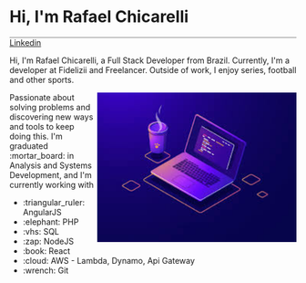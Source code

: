 <div style="border-bottom: 1px solid gray; width: 100%;">
<h1>Hi, I'm Rafael Chicarelli</h1>
</div>
<a href="https://www.linkedin.com/in/rafael-chicarelli-dev/" target="_blank" stlye="padding: 5px; outline: none; border: 1px solid blue; color: #FFF; background: cyan; text-decoration: none;">Linkedin</a>

<p>Hi, I'm  Rafael Chicarelli, a Full Stack Developer from Brazil.
Currently, I'm a developer at Fidelizii and Freelancer. Outside of work, I enjoy series, football and other sports.</p>

<img align="right" width="350px" src="./images/programming.jpg" alt="Programming image"/>
<p>Passionate about solving problems and discovering new ways and tools to keep doing this.
I'm graduated :mortar_board: in Analysis and Systems Development, and I'm currently working with</p>
 <ul>
  <li>:triangular_ruler: AngularJS</li>
  <li>:elephant: PHP</li>
  <li>:vhs: SQL</li>
  <li>:zap: NodeJS</li>
  <li>:book: React</li>
  <li>:cloud: AWS - Lambda, Dynamo, Api Gateway</li>
  <li>:wrench: Git</li>
 </ul>

